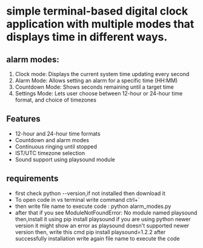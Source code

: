 # simple terminal-based digital clock application with multiple modes that displays time in different ways.

## alarm modes:
1. Clock mode: Displays the current system time updating every second
2. Alarm Mode: Allows setting an alarm for a specific time (HH:MM)
3. Countdown Mode: Shows seconds remaining until a target time
4. Settings Mode: Lets user choose between 12-hour or 24-hour time format, and choice of
timezones

## Features

- 12-hour and 24-hour time formats
- Countdown and alarm modes
- Continuous ringing until stopped
- IST/UTC timezone selection
- Sound support using playsound module

## requirements
 - first check python --version,if not installed then download it
 - To open code in vs terminal write command ctrl+`
 - then write file name to execute code : python alarm_modes.py
 - after that if you see ModuleNotFoundError: No module named playsound
   then,install it using     pip install playsound
   if you are using python newer version it might show an error as playsound doesn't supported newer version
   then, write this cmd      pip install playsound=1.2.2
   after successfully installation
   write again file name to execute the code
